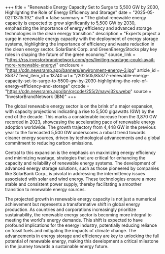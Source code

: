 +++
title = "Renewable Energy Capacity Set to Surge to 5,500 GW by 2030, Highlighting the Role of Energy Efficiency and Storage"
date = "2025-05-02T13:15:19Z"
draft = false
summary = "The global renewable energy capacity is expected to grow significantly to 5,500 GW by 2030, emphasizing the importance of energy efficiency and advanced storage technologies in the clean energy transition."
description = "Experts project a surge in renewable energy capacity with the deployment of energy storage systems, highlighting the importance of efficiency and waste reduction in the clean energy sector. SolarBank Corp. and GreenEnergyStocks play key roles in shaping the future of the green economy."
source_link = "https://rss.investorbrandnetwork.com/ges/limiting-wastage-could-avail-more-renewable-energy/"
enclosure = "https://cdn.newsramp.app/banners/environment-energy-3.jpg"
article_id = 85377
feed_item_id = 13740
url = "/202505/85377-renewable-energy-capacity-set-to-surge-to-5500-gw-by-2030-highlighting-the-role-of-energy-efficiency-and-storage"
qrcode = "https://cdn.newsramp.app/ibn/qrcode/255/2/navyj32s.webp"
source = "InvestorBrandNetwork (IBN)"
+++

<p>The global renewable energy sector is on the brink of a major expansion, with capacity projections indicating a rise to 5,500 gigawatts (GW) by the end of the decade. This marks a considerable increase from the 3,870 GW recorded in 2023, showcasing the accelerating pace of renewable energy adoption worldwide. The growth trajectory from 4,448 GW in the previous year to the forecasted 5,500 GW underscores a robust trend towards cleaner energy sources, driven by technological advancements and a global commitment to reducing carbon emissions.</p><p>Central to this expansion is the emphasis on maximizing energy efficiency and minimizing wastage, strategies that are critical for enhancing the capacity and reliability of renewable energy systems. The development of advanced energy storage solutions, such as those pioneered by companies like SolarBank Corp., is pivotal in addressing the intermittency issues associated with solar and wind energy. These technologies ensure a more stable and consistent power supply, thereby facilitating a smoother transition to renewable energy sources.</p><p>The projected growth in renewable energy capacity is not just a numerical achievement but represents a transformative shift in global energy production. As countries and corporations increasingly prioritize sustainability, the renewable energy sector is becoming more integral to meeting the world's energy demands. This shift is expected to have profound implications for the energy industry, potentially reducing reliance on fossil fuels and mitigating the impacts of climate change. The advancements in energy storage and efficiency are key to unlocking the full potential of renewable energy, making this development a critical milestone in the journey towards a sustainable energy future.</p>
